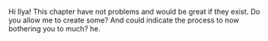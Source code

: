 Hi Ilya! This chapter have not problems and would be great if they exist. Do you allow me to create some? And could indicate the process to now bothering you to much? he.
